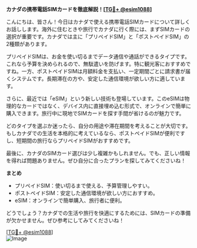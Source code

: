 **カナダの携帯電話SIMカードを徹底解説！[[TG💪+ @esim1088](https://t.me/s/esim1088)]**

こんにちは、皆さん！今日はカナダで使える携帯電話SIMカードについて詳しくお話しします。海外に住むときや旅行でカナダに行く際には、まずSIMカードの選択が重要です。カナダでは主に「プリペイドSIM」と「ポストペイドSIM」の2種類があります。

プリペイドSIMは、お金を使い切るまでデータ通信や通話ができるタイプです。これなら予算を決められるので、無駄遣いを防げます。特に観光客におすすめですね。一方、ポストペイドSIMは月額料金を支払い、一定期間ごとに請求書が届くシステムです。長期滞在の方や、安定した通信環境が欲しい方に適しています。

さらに、最近では「eSIM」という新しい技術も登場しています。このeSIMは物理的なカードではなく、デバイス内に直接埋め込む形式で、オンラインで簡単に購入できます。旅行中に現地でSIMカードを探す手間が省けるのが魅力です。

どのタイプを選ぶか迷ったら、自分の用途や滞在期間を考えることが大切です。もしカナダでの生活を本格的に考えているなら、ポストペイドSIMが便利ですし、短期間の旅行ならプリペイドSIMがおすすめです。

最後に、カナダのSIMカード選びは少し複雑かもしれません。でも、正しい情報を得れば問題ありません。ぜひ自分に合ったプランを探してみてくださいね！

**まとめ**
- プリペイドSIM：使い切るまで使える、予算管理しやすい。
- ポストペイドSIM：安定した通信環境が欲しい方におすすめ。
- eSIM：オンラインで簡単購入、旅行者に便利。

どうでしょう？カナダでの生活や旅行を快適にするためには、SIMカードの準備が欠かせません。ぜひ参考にしてみてくださいね！

[[TG💪+ @esim1088](https://t.me/s/esim1088)]  
![Image](https://i.postimg.cc/Y0z9fWf4/image.png)